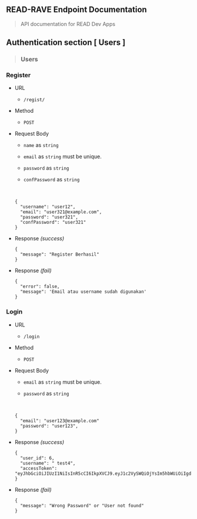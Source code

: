 ## READ-RAVE Endpoint Documentation

> API documentation for READ Dev Apps

## Authentication section [ Users ]

> ### Users

### Register

- URL

  - `/regist/`

- Method

  - `POST`

- Request Body

  - `name` as `string`
  - `email` as `string` must be unique.
  - `password` as `string`
  - `confPassword` as `string`

    <br/>

  ```
  {
    "username": "user12",
    "email": "user321@example.com",
    "password": "user321",
    "confPassword": "user321"
  }
  ```

- Response _(success)_

  ```
  {
    "message": "Register Berhasil"
  }
  ```

- Response _(fail)_
  ```
  {
    "error": false,
    "message": 'Email atau username sudah digunakan'
  }
  ```

### Login

- URL

  - `/login`

- Method

  - `POST`

- Request Body

  - `email` as `string` must be unique.
  - `password` as `string`

    <br/>

  ```
  {
    "email": "user123@example.com"
    "password": "user123",
  }
  ```

- Response _(success)_

  ```
  {
    "user_id": 6,
    "username": " test4",
    "accessToken": "eyJhbGciOiJIUzI1NiIsInR5cCI6IkpXVCJ9.eyJ1c2VySWQiOjYsIm5hbWUiOiIgdGVzdDQiLCJlbWFpbCI6IiB0ZXN0NEBnbWFpbC5jb20iLCJpYXQiOjE3MDMyMzc5NDMsImV4cCI6MTcwMzI4MTE0M30.FempWy5Kul63LBT3XJFzpa7_zzqAHdY0McB9AAYC4tI"
  }
  ```

- Response _(fail)_
  ```
  {
    "message": "Wrong Password" or "User not found"
  }
  ```
